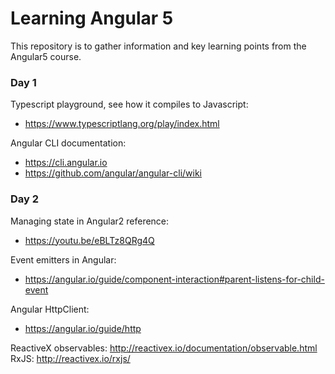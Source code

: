 # Learning Angular 5
This repository is to gather information and key learning points from the Angular5 course.

### Day 1
Typescript playground, see how it compiles to Javascript:
* https://www.typescriptlang.org/play/index.html  

Angular CLI documentation:
* https://cli.angular.io
* https://github.com/angular/angular-cli/wiki

### Day 2 

Managing state in Angular2 reference:
* https://youtu.be/eBLTz8QRg4Q

Event emitters in Angular:
* https://angular.io/guide/component-interaction#parent-listens-for-child-event

Angular HttpClient:
* https://angular.io/guide/http

ReactiveX observables:
http://reactivex.io/documentation/observable.html
RxJS:
http://reactivex.io/rxjs/